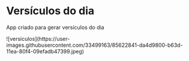 <h1>Versículos do dia</h1>
<p>App criado para gerar versículos do dia</p>
![versiculos](https://user-images.githubusercontent.com/33499163/85622841-da4d9800-b63d-11ea-80f4-09efadb47399.jpeg)
